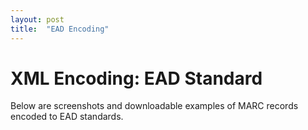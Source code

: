 ```yaml
---
layout: post
title:  "EAD Encoding"
---
```

# XML Encoding: EAD Standard
Below are screenshots and downloadable examples of MARC records encoded to EAD standards.

<!-- ![oXygen Screenshot - EAD XML]( LINK HERE ) -->
